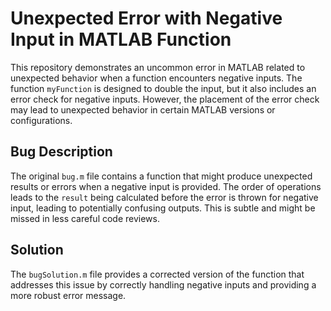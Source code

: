 # Unexpected Error with Negative Input in MATLAB Function

This repository demonstrates an uncommon error in MATLAB related to unexpected behavior when a function encounters negative inputs. The function `myFunction` is designed to double the input, but it also includes an error check for negative inputs. However, the placement of the error check may lead to unexpected behavior in certain MATLAB versions or configurations. 

## Bug Description

The original `bug.m` file contains a function that might produce unexpected results or errors when a negative input is provided.  The order of operations leads to the `result` being calculated before the error is thrown for negative input, leading to potentially confusing outputs. This is subtle and might be missed in less careful code reviews. 

## Solution

The `bugSolution.m` file provides a corrected version of the function that addresses this issue by correctly handling negative inputs and providing a more robust error message. 